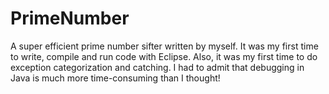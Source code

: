 # PrimeNumber

A super efficient prime number sifter written by myself. It was my first time to write, compile and run code with Eclipse. Also, it was my first time to do exception categorization and catching. I had to admit that debugging in Java is much more time-consuming than I thought!
